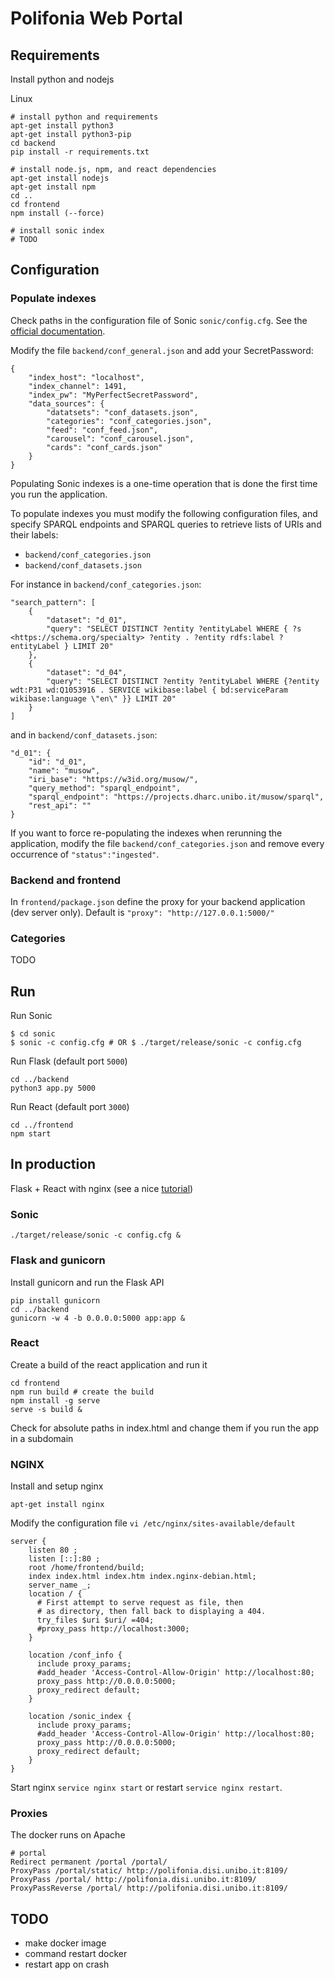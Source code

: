 # Polifonia Web Portal

## Requirements

Install python and nodejs

Linux

```
# install python and requirements
apt-get install python3
apt-get install python3-pip
cd backend
pip install -r requirements.txt

# install node.js, npm, and react dependencies
apt-get install nodejs
apt-get install npm
cd ..
cd frontend
npm install (--force)

# install sonic index
# TODO
```


## Configuration

### Populate indexes

Check paths in the configuration file of Sonic `sonic/config.cfg`.
See the [official documentation](https://github.com/valeriansaliou/sonic).

Modify the file `backend/conf_general.json` and add your SecretPassword:

```
{
    "index_host": "localhost",
    "index_channel": 1491,
    "index_pw": "MyPerfectSecretPassword",
    "data_sources": {
        "datatsets": "conf_datasets.json",
        "categories": "conf_categories.json",
        "feed": "conf_feed.json",
        "carousel": "conf_carousel.json",
        "cards": "conf_cards.json"
    }
}
```

Populating Sonic indexes is a one-time operation that is done the first time you run the application.

To populate indexes you must modify the following configuration files, and specify SPARQL endpoints and SPARQL queries to retrieve lists of URIs and their labels:

 * `backend/conf_categories.json`
 * `backend/conf_datasets.json`

For instance in `backend/conf_categories.json`:

```
"search_pattern": [
    {
        "dataset": "d_01",
        "query": "SELECT DISTINCT ?entity ?entityLabel WHERE { ?s <https://schema.org/specialty> ?entity . ?entity rdfs:label ?entityLabel } LIMIT 20"
    },
    {
        "dataset": "d_04",
        "query": "SELECT DISTINCT ?entity ?entityLabel WHERE {?entity wdt:P31 wd:Q1053916 . SERVICE wikibase:label { bd:serviceParam wikibase:language \"en\" }} LIMIT 20"
    }
]
```

and in `backend/conf_datasets.json`:

```
"d_01": {
    "id": "d_01",
    "name": "musow",
    "iri_base": "https://w3id.org/musow/",
    "query_method": "sparql_endpoint",
    "sparql_endpoint": "https://projects.dharc.unibo.it/musow/sparql",
    "rest_api": ""
}
```

If you want to force re-populating the indexes when rerunning the application, modify the file `backend/conf_categories.json` and remove every occurrence of `"status":"ingested"`.

### Backend and frontend

In `frontend/package.json` define the proxy for your backend application (dev server only). Default is `"proxy": "http://127.0.0.1:5000/"`


### Categories

TODO


## Run

Run Sonic

```
$ cd sonic
$ sonic -c config.cfg # OR $ ./target/release/sonic -c config.cfg
```

Run Flask (default port `5000`)

```
cd ../backend
python3 app.py 5000
```

Run React (default port `3000`)

```
cd ../frontend
npm start
```

## In production

Flask + React with nginx (see a nice [tutorial](https://blog.miguelgrinberg.com/post/how-to-deploy-a-react--flask-project))

### Sonic

```
./target/release/sonic -c config.cfg &
```

### Flask and gunicorn

Install gunicorn and run the Flask API

```
pip install gunicorn
cd ../backend
gunicorn -w 4 -b 0.0.0.0:5000 app:app &
```

### React

Create a build of the react application and run it

```
cd frontend
npm run build # create the build
npm install -g serve
serve -s build &
```
Check for absolute paths in index.html and change them if you run the app in a subdomain

### NGINX
Install and setup nginx

```
apt-get install nginx 
```

Modify the configuration file `vi /etc/nginx/sites-available/default`

```
server {
    listen 80 ;
    listen [::]:80 ;
    root /home/frontend/build;
    index index.html index.htm index.nginx-debian.html;
    server_name _;
    location / {
      # First attempt to serve request as file, then
      # as directory, then fall back to displaying a 404.
      try_files $uri $uri/ =404;
      #proxy_pass http://localhost:3000;
    }

    location /conf_info {
      include proxy_params;
      #add_header 'Access-Control-Allow-Origin' http://localhost:80;
      proxy_pass http://0.0.0.0:5000;
      proxy_redirect default;
    }

    location /sonic_index {
      include proxy_params;
      #add_header 'Access-Control-Allow-Origin' http://localhost:80;
      proxy_pass http://0.0.0.0:5000;
      proxy_redirect default;
    }
}
```
Start nginx `service nginx start` or restart `service nginx restart`.


### Proxies

The docker runs on Apache

```
# portal
Redirect permanent /portal /portal/​
ProxyPass /portal/static/ http://polifonia.disi.unibo.it:8109/​
ProxyPass /portal/ http://polifonia.disi.unibo.it:8109/​
ProxyPassReverse /portal/ http://polifonia.disi.unibo.it:8109/
```

## TODO

 * make docker image
 * command restart docker
 * restart app on crash
